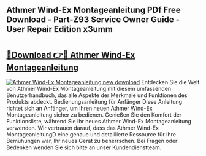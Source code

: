 ## Athmer Wind-Ex Montageanleitung PDf Free Download - Part-Z93 Service Owner Guide - User Repair Edition x3umm

# <h2><a href="http://df7ee64.blite.top/?on=Athmer+Wind-Ex+Montageanleitung">🔗Download 👉🔴 Athmer Wind-Ex Montageanleitung</a></h2>

[![Athmer Wind-Ex Montageanleitung new download](https://i.imgur.com/lujVjoI.png)](http://df7ee64.blite.top/?on=Athmer+Wind-Ex+Montageanleitung)
Entdecken Sie die Welt von Athmer Wind-Ex Montageanleitung mit diesem umfassenden Benutzerhandbuch, das alle Aspekte der Merkmale und Funktionen des Produkts abdeckt. Bedienungsanleitung für Anfänger Diese Anleitung richtet sich an Anfänger, um Ihren neuen Athmer Wind-Ex Montageanleitung sicher zu bedienen. Genießen Sie den Komfort der Funktionsliste, während Sie Ihr neues Athmer Wind-Ex Montageanleitung verwenden. Wir vertrauen darauf, dass das Athmer Wind-Ex MontageanleitungD eine genaue und detaillierte Ressource für Ihre Bemühungen war, Ihr neues Gerät zu beherrschen. Bei Fragen oder Bedenken wenden Sie sich bitte an unser Kundendienstteam.
